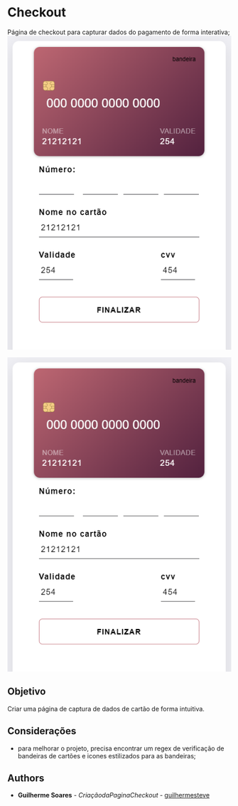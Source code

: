 # Checkout

Página de checkout para capturar dados do pagamento de forma interativa;
![](img/checkout.png)

<img src="img/checkout.png">

## Objetivo

Criar uma página de captura de dados de cartão de forma intuitiva.

## Considerações

- para melhorar o projeto, precisa encontrar um regex de verificação de bandeiras de cartões e icones estilizados para as bandeiras;

## Authors

- **Guilherme Soares** - _CriaçãodaPaginaCheckout_ - [guilhermesteve](https://github.com/guilhermesteve)
